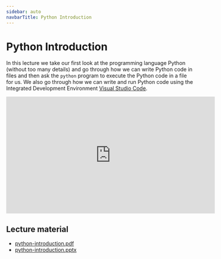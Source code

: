 ```yaml
---
sidebar: auto
navbarTitle: Python Introduction
---
```


# Python Introduction
In this lecture we take our first look at the programming language Python (without too many details) and go through how we can write Python code in files and then ask the `python` program to execute the Python code in a file for us. We also go through how we can write and run Python code using the Integrated Development Environment [Visual Studio Code](https://code.visualstudio.com/).

<iframe width="560" height="314" src="https://www.youtube.com/embed/JGb8JWf1QDg" frameborder="0" allow="accelerometer; autoplay; encrypted-media; gyroscope; picture-in-picture" allowfullscreen></iframe>

## Lecture material
* [python-introduction.pdf](python-introduction.pdf)
* [python-introduction.pptx](python-introduction.pptx)